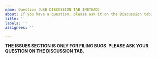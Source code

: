 ```yaml
---
name: Question (USE DISCUSSION TAB INSTEAD)
about: If you have a question, please ask it on the Discussion tab.
title: ''
labels: ''
assignees: ''

---
```


**THE ISSUES SECTION IS ONLY FOR FILING BUGS. PLEASE ASK YOUR QUESTION ON THE DISCUSSION TAB.**
